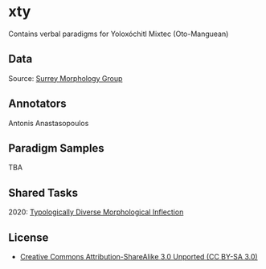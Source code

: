 # xty
Contains verbal paradigms for Yoloxóchitl Mixtec (Oto-Manguean)

## Data
Source: [Surrey Morphology Group](https://oto-manguean.surrey.ac.uk/Search/XTY)

## Annotators
Antonis Anastasopoulos

## Paradigm Samples
TBA

## Shared Tasks
2020: [Typologically Diverse Morphological Inflection](https://www.aclweb.org/anthology/2020.sigmorphon-1.1/)


## License
- [Creative Commons Attribution-ShareAlike 3.0 Unported (CC BY-SA 3.0)](https://creativecommons.org/licenses/by-sa/3.0/)
